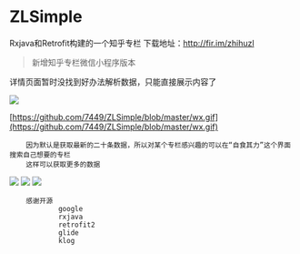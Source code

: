 # ZLSimple
Rxjava和Retrofit构建的一个知乎专栏
下载地址：http://fir.im/zhihuzl


>新增知乎专栏微信小程序版本

详情页面暂时没找到好办法解析数据，只能直接展示内容了

![](https://github.com/7449/ZLSimple/blob/master/wx.gif)

[https://github.com/7449/ZLSimple/blob/master/wx.gif](https://github.com/7449/ZLSimple/blob/master/wx.gif)



        因为默认是获取最新的二十条数据，所以对某个专栏感兴趣的可以在“自食其力”这个界面搜索自己想要的专栏
        这样可以获取更多的数据
![](http://i.imgur.com/FX1gesW.png)
![](http://i.imgur.com/U6VIEBi.png)
![](http://i.imgur.com/qDf5tJv.png)

        感谢开源
                google
                rxjava
                retrofit2
                glide
                klog
	
